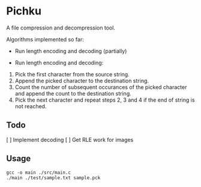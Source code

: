 # Pichku
A file compression and decompression tool.

Algorithms implemented so far:
-  Run length encoding and decoding (partially)


- Run length encoding and decoding:
1. Pick the first character from the source string.
2. Append the picked character to the destination string.
3. Count the number of subsequent occurances of the picked character and append the count to the destination string.
4. Pick the next character and repeat steps 2, 3 and 4 if the end of string is not reached.

## Todo
[ ] Implement decoding
[ ] Get RLE work for images

## Usage
```
gcc -o main ./src/main.c
./main ./test/sample.txt sample.pck 
```
